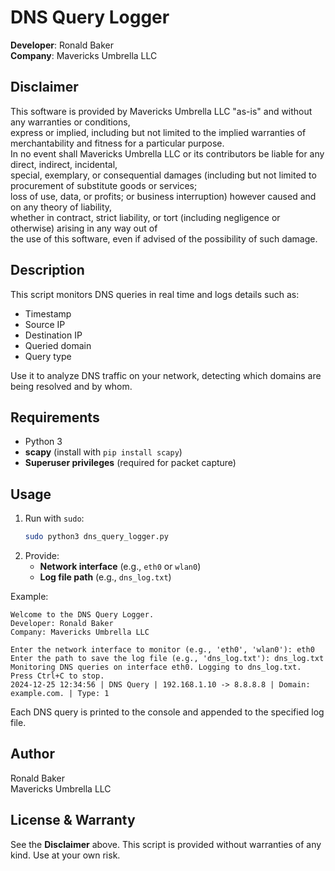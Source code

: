 # DNS Query Logger

**Developer**: Ronald Baker  
**Company**: Mavericks Umbrella LLC  

## Disclaimer

This software is provided by Mavericks Umbrella LLC "as-is" and without any warranties or conditions,  
express or implied, including but not limited to the implied warranties of merchantability and fitness for a particular purpose.  
In no event shall Mavericks Umbrella LLC or its contributors be liable for any direct, indirect, incidental,  
special, exemplary, or consequential damages (including but not limited to procurement of substitute goods or services;  
loss of use, data, or profits; or business interruption) however caused and on any theory of liability,  
whether in contract, strict liability, or tort (including negligence or otherwise) arising in any way out of  
the use of this software, even if advised of the possibility of such damage.

## Description

This script monitors DNS queries in real time and logs details such as:
- Timestamp
- Source IP
- Destination IP
- Queried domain
- Query type

Use it to analyze DNS traffic on your network, detecting which domains are being resolved and by whom.

## Requirements

- Python 3  
- **scapy** (install with `pip install scapy`)
- **Superuser privileges** (required for packet capture)

## Usage

1. Run with `sudo`:  
   ```bash
   sudo python3 dns_query_logger.py
   ```
2. Provide:
   - **Network interface** (e.g., `eth0` or `wlan0`)
   - **Log file path** (e.g., `dns_log.txt`)

Example:
```
Welcome to the DNS Query Logger.
Developer: Ronald Baker
Company: Mavericks Umbrella LLC

Enter the network interface to monitor (e.g., 'eth0', 'wlan0'): eth0
Enter the path to save the log file (e.g., 'dns_log.txt'): dns_log.txt
Monitoring DNS queries on interface eth0. Logging to dns_log.txt. Press Ctrl+C to stop.
2024-12-25 12:34:56 | DNS Query | 192.168.1.10 -> 8.8.8.8 | Domain: example.com. | Type: 1
```

Each DNS query is printed to the console and appended to the specified log file.

## Author

Ronald Baker  
Mavericks Umbrella LLC

## License & Warranty

See the **Disclaimer** above. This script is provided without warranties of any kind. Use at your own risk.
```